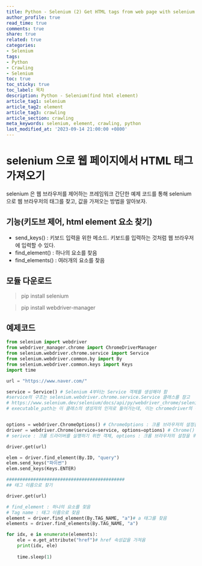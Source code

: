 ```yaml
---
title: Python - Selenium (2) Get HTML tags from web page with selenium
author_profile: true
read_time: true
comments: true
share: true
related: true
categories:
- Selenium
tags:
- Python
- Crawling
- Selenium
toc: true
toc_sticky: true
toc_label: 목차
description: Python - Selenium(find html element)
article_tag1: selenium
article_tag2: element  
article_tag3: crawling
article_section: crawling
meta_keywords: selenium, element, crawling, python
last_modified_at: '2023-09-14 21:00:00 +0800'
---
```


# selenium 으로 웹 페이지에서 HTML 태그 가져오기
selenium 은 웹 브라우저를 제어하는 프레임워크
간단한 예제 코드를 통해 selenium으로 웹 브라우저의 태그를 찾고, 값을 가져오는 방법을 알아보자.

## 기능(키도브 제어, html element 요소 찾기)
- send_keys() : 키보드 입력을 위한 메소드. 키보드를 입력하는 것처럼 웹 브라우저에 입력할 수 있다.
- find_element() : 하나의 요소를 찾음
- find_elements() : 여러개의 요소를 찾음

## 모듈 다운로드

>  pip install selenium

>  pip install webdriver-manager

## 예제코드
```py
from selenium import webdriver
from webdriver_manager.chrome import ChromeDriverManager
from selenium.webdriver.chrome.service import Service
from selenium.webdriver.common.by import By
from selenium.webdriver.common.keys import Keys
import time

url = "https://www.naver.com/"

service = Service() # Selenium 4부터는 Service 객체를 생성해야 함  
#service의 구조는 selenium.webdriver.chrome.service.Service 클래스를 참고
# https://www.selenium.dev/selenium/docs/api/py/webdriver_chrome/selenium.webdriver.chrome.service.html
# executable_path는 이 클래스의 생성자의 인자로 들어가는데, 이는 chromedriver의 경로를 의미함


options = webdriver.ChromeOptions() # ChromeOptions : 크롬 브라우저의 설정을 위한 객체
driver = webdriver.Chrome(service=service, options=options) # Chrome() : 크롬 브라우저를 실행하기 위한 객체
# serivce : 크롬 드라이버를 실행하기 위한 객체, options : 크롬 브라우저의 설정을 위한 객체

driver.get(url)

elem = driver.find_element(By.ID, "query")
elem.send_keys("파이썬")
elem.send_keys(Keys.ENTER)

############################################
## 태그 이름으로 찾기

driver.get(url)

# find_element : 하나의 요소를 찾음
# Tag name : 태그 이름으로 찾음
element = driver.find_element(By.TAG_NAME, "a")# a 태그를 찾음
elements = driver.find_elements(By.TAG_NAME, "a")

for idx, e in enumerate(elements):
    ele = e.get_attribute("href")# href 속성값을 가져옴
    print(idx, ele)
    
    time.sleep(1)
```
